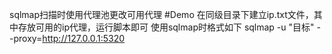 sqlmap扫描时使用代理池更改可用代理
#Demo
在同级目录下建立ip.txt文件，其中存放可用的ip代理，运行脚本即可
使用sqlmap时格式如下
sqlmap -u "目标" --proxy=http://127.0.0.1:5320
